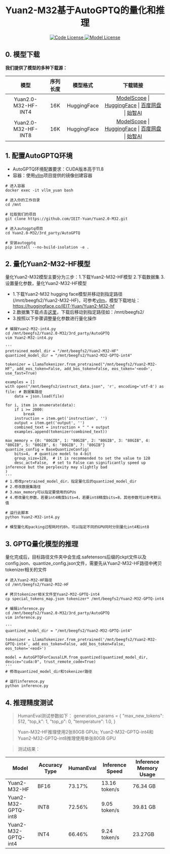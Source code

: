 <h1 align="center">Yuan2-M32基于AutoGPTQ的量化和推理</h1>

<div align="center">

    
  <a href="code_license">
    <img alt="Code License" src="https://img.shields.io/badge/Apache%202.0%20-green?style=flat&label=Code%20License&link=https%3A%2F%2Fgithub.com%2FIEIT-Yuan%2FYuan-2.0-MoE%3Ftab%3DApache-2.0-1-ov-file"/>
  </a>
  <a href="model_license">
    <img alt="Model License" src="https://img.shields.io/badge/Yuan2.0%20License-blue?style=flat&logoColor=blue&label=Model%20License&color=blue&link=https%3A%2F%2Fgithub.com%2FIEIT-Yuan%2FYuan-2.0%2Fblob%2Fmain%2FLICENSE-Yuan" />
  </a>

</div>



##  0. 模型下载

**我们提供了模型的多种下载源：**


|    模型     | 序列长度  |   模型格式   |         下载链接         |
| :----------: | :------: | :-------: |:---------------------------: |
| Yuan2.0-M32-HF-INT4 |    16K    |  HuggingFace    |    [ModelScope](https://modelscope.cn/models/YuanLLM/Yuan2-M32-HF-INT4/summary)  \| [HuggingFace](https://huggingface.co/IEITYuan/Yuan2-M32-hf-int4) \| [百度网盘](https://pan.baidu.com/s/1zacOAxCne9U99LdgMbjfFQ?pwd=kkww )  \| [始智AI](https://www.wisemodel.cn/models/IEIT-Yuan/Yuan2-M32-hf-int4/)
| Yuan2.0-M32-HF-INT8 |    16K    |  HuggingFace    |    [ModelScope](https://modelscope.cn/models/YuanLLM/Yuan2-M32-hf-int8/)  \| [HuggingFace](https://huggingface.co/IEITYuan/Yuan2-M32-hf-int8/) \| [百度网盘](https://pan.baidu.com/s/1hq9l6eYY_cRuBlQMRV6Lcg?pwd=b56k) \| [始智AI](https://www.wisemodel.cn/models/IEIT-Yuan/Yuan2-M32-hf-int8/)


## 1. 配置AutoGPTQ环境
- AutoGPTQ环境配置要求：CUDA版本高于11.8
- 容器：使用[vllm](https://github.com/IEI-mjx/Yuan2.0-M32/blob/main/vllm/README_Yuan_vllm.md)项目提供的镜像创建容器
```shell
# 进入容器
docker exec -it vllm_yuan bash

# 进入你的工作目录
cd /mnt

# 拉取我们的项目
git clone https://github.com/IEIT-Yuan/Yuan2.0-M32.git

# 进入autogptq项目
cd Yuan2.0-M32/3rd_party/AutoGPTQ

# 安装autogptq
pip install --no-build-isolation -e .
```

## 2. 量化Yuan2-M32-HF模型

量化Yuan2-M32模型主要分为三步：1.下载Yuan2-M32-HF模型 2.下载数据集 3.设置量化参数，量化Yuan2-M32-HF模型
- 1.下载Yuan2-M32 hugging face模型并移动到指定路径(/mnt/beegfs2/Yuan2-M32-HF)，可参考[vllm](https://github.com/IEI-mjx/Yuan2.0-M32/blob/main/vllm/README_Yuan_vllm.md)，模型下载地址：https://huggingface.co/IEIT-Yuan/Yuan2-M32-hf
- 2.数据集下载点击[这里](https://huggingface.co/datasets/hakurei/open-instruct-v1)，下载后移动到指定路径如：/mnt/beegfs2/
- 3.按照以下步骤调整量化参数进行量化操作
```shell
# 编辑Yuan2-M32-int4.py
cd /mnt/beegfs2/Yuan2.0-M32/3rd_party/AutoGPTQ
vim Yuan2-M32-int4.py

'''
pretrained_model_dir = "/mnt/beegfs2/Yuan2-M32-HF"
quantized_model_dir = "/mnt/beegfs2/Yuan2-M32-GPTQ-int4"

tokenizer = LlamaTokenizer.from_pretrained("/mnt/beegfs2/Yuan2-M32-HF", add_eos_token=False, add_bos_token=False, eos_token='<eod>', use_fast=True)

examples = []
with open("/mnt/beegfs2/instruct_data.json", 'r', encoding='utf-8') as file: # 数据集路径
    data = json.load(file)

for i, item in enumerate(data):
    if i >= 2000:
        break
    instruction = item.get('instruction', '')
    output = item.get('output', '')
    combined_text = instruction + " " + output
    examples.append(tokenizer(combined_text))

max_memory = {0: "80GIB", 1: "80GIB", 2: "80GIB", 3: "80GIB", 4: "80GIB", 5: "80GIB", 6: "80GIB", 7: "80GIB"}
quantize_config = BaseQuantizeConfig(
    bits=4,  # quantize model to 4-bit
    group_size=128,  # it is recommended to set the value to 128
    desc_act=False,  # set to False can significantly speed up inference but the perplexity may slightly bad
)
'''
# 1.修改pretrained_model_dir，指定量化后的quantized_model_dir
# 2.修改数据集路径
# 3.max_memory可以指定要使用的GPUs
# 4.修改量化参数，若要int4精度bits=4，若要int8精度bits=8，其他参数可以参考默认值

# 运行此脚本
python Yuan2-M32-int4.py

# 模型量化和packing过程耗时约8h，可以指定不同的GPU同时分别量化int4和int8
```


## 3. GPTQ量化模型的推理
量化完成后，目标路径文件夹中会生成.safetensors后缀的ckpt文件以及config.json、quantize_config.json文件，需要先从Yuan2-M32-HF路径中拷贝tokenizer相关的文件
```shell
# 进入Yuan2-M32-HF路径
cd /mnt/beegfs2/Yuan2-M32-HF

# 拷贝tokenizer相关文件至Yuan2-M32-GPTQ-int4
cp special_tokens_map.json tokenizer* /mnt/beegfs2/Yuan2-M32-GPTQ-int4

# 编辑inference.py
cd /mnt/beegfs2/Yuan2.0-M32/3rd_party/AutoGPTQ
vim inference.py

'''
quantized_model_dir = "/mnt/beegfs2/Yuan2-M32-GPTQ-int4"

tokenizer = LlamaTokenizer.from_pretrained('/mnt/beegfs2/Yuan2-M32-GPTQ-int4', add_eos_token=False, add_bos_token=False, eos_token='<eod>')

model = AutoGPTQForCausalLM.from_quantized(quantized_model_dir, device="cuda:0", trust_remote_code=True)
'''
# 修改quantized_model_dir和tokenizer路径

# 运行inference.py
python inference.py
```

## 4. 推理精度测试
> HumanEval测试参数如下：
> generation_params = {
        "max_new_tokens": 512,
        "top_k": 1,
        "top_p": 0,
        "temperature": 1.0,
}

> Yuan-M32-HF推理使用2张80GB GPUs; Yuan2-M32-GPTQ-int4和Yuan2-M32-GPTQ-int8推理使用单张80GB GPU

> 测试结果：

| Model               | Accuracy Type |  HumanEval | Inference Speed |  Inference Memory Usage |
|---------------------|---------------|------------|-----------------|-------------------------|
| Yuan2-M32-HF        | BF16          |  73.17%    | 13.16 token/s   |76.34 GB                 |
| Yuan2-M32-GPTQ-int8 | INT8          |  72.56%    |  9.05 token/s   |39.81 GB                 |
| Yuan2-M32-GPTQ-int4 | INT4          |  66.46%    |  9.24 token/s   |23.27GB                  |
